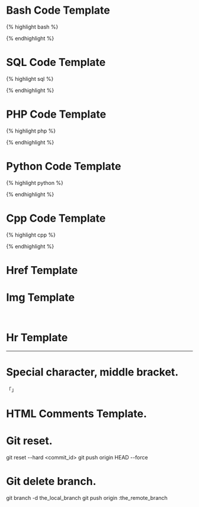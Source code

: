 # Bash Code Template
{% highlight bash %}

{% endhighlight %}

# SQL Code Template
{% highlight sql %}

{% endhighlight %}

# PHP Code Template
{% highlight php %}

{% endhighlight %}

# Python Code Template
{% highlight python %}

{% endhighlight %}

# Cpp Code Template
{% highlight cpp %}

{% endhighlight %}

# Href Template
<a href="" target="_blank"></a>

# Img Template
<img src="" title="" height="16px" width="16px" border="0" alt=""/>

# Hr Template
***

# Special character, middle bracket.
「」

# HTML Comments Template.
<!--  -->

# Git reset.
git reset --hard <commit_id>
git push origin HEAD --force

# Git delete branch.
git branch -d the_local_branch
git push origin :the_remote_branch
